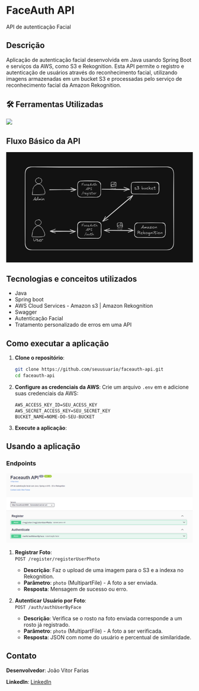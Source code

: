 # FaceAuth API
API de autenticação Facial

## Descrição

Aplicação de autenticação facial desenvolvida em Java usando Spring Boot e serviços da AWS, como S3 e Rekognition. Esta API permite o registro e autenticação de usuários através do reconhecimento facial, utilizando imagens armazenadas em um bucket S3 e processadas pelo serviço de reconhecimento facial da Amazon Rekognition.

## 🛠️ Ferramentas Utilizadas

<p>
  <a href="https://skillicons.dev">
    <img src="https://skillicons.dev/icons?i=java,spring,aws,idea,git" />
  </a>
</p>


## Fluxo Básico da API
  ![swagger](./assets/fluxoBasicoApi.PNG)


## Tecnologias e conceitos utilizados
- Java
- Spring boot
- AWS Cloud Services - Amazon s3 | Amazon Rekognition
- Swagger
- Autenticação Facial
- Tratamento personalizado de erros em uma API

## Como executar a aplicação

1. **Clone o repositório**:
    ```bash
    git clone https://github.com/seuusuario/faceauth-api.git
    cd faceauth-api
    ```

2. **Configure as credenciais da AWS**:
    Crie um arquivo `.env` em e adicione suas credenciais da AWS:
    ```properties
    AWS_ACCESS_KEY_ID=SEU_ACESS_KEY
    AWS_SECRET_ACCESS_KEY=SEU_SECRET_KEY
    BUCKET_NAME=NOME-DO-SEU-BUCKET
    ```

3. **Execute a aplicação**:

## Usando a aplicação

### Endpoints

  ![swagger](./assets/swagger.PNG)

1. **Registrar Foto**:  
   `POST /register/registerUserPhoto`
   - **Descrição**: Faz o upload de uma imagem para o S3 e a indexa no Rekognition.
   - **Parâmetro**: `photo` (MultipartFile) - A foto a ser enviada.
   - **Resposta**: Mensagem de sucesso ou erro.

2. **Autenticar Usuário por Foto**:  
   `POST /auth/authUserByFace`
   - **Descrição**: Verifica se o rosto na foto enviada corresponde a um rosto já registrado.
   - **Parâmetro**: `photo` (MultipartFile) - A foto a ser verificada.
   - **Resposta**: JSON com nome do usuário e percentual de similaridade.


## Contato

**Desenvolvedor**: João Vitor Farias 

**LinkedIn**: [LinkedIn]([https://www.linkedin.com/in/seulinkedin](https://www.linkedin.com/in/jo%C3%A3o-vitor-farias-soares-216870238/))
